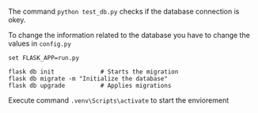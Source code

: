 The command `python test_db.py` checks if the database connection is okey.

To change the information related to the database you have to change the values in `config.py`

```
set FLASK_APP=run.py

flask db init             # Starts the migration
flask db migrate -m "Initialize the database"
flask db upgrade          # Applies migrations
```

Execute command `.venv\Scripts\activate` to start the enviorement
